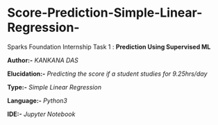 # Score-Prediction-Simple-Linear-Regression-
Sparks Foundation Internship Task 1 : **Prediction Using Supervised ML**  

**Author:-** *KANKANA DAS*

**Elucidation:-** *Predicting the score if a student studies for 9.25hrs/day*

**Type:-** *Simple Linear Regression*

**Language:-** *Python3*

**IDE:-** *Jupyter Notebook*
